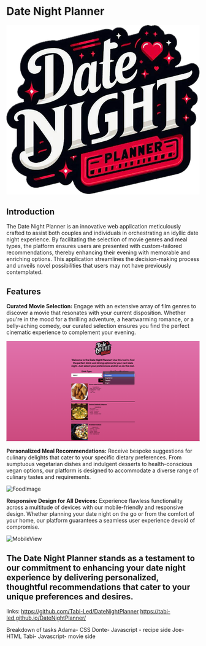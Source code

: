 # Date Night Planner
![logo](dnp.png)

## Introduction
The Date Night Planner is an innovative web application meticulously crafted to assist both couples and individuals in orchestrating an idyllic date night experience. By facilitating the selection of movie genres and meal types, the platform ensures users are presented with custom-tailored recommendations, thereby enhancing their evening with memorable and enriching options. This application streamlines the decision-making process and unveils novel possibilities that users may not have previously contemplated.

## Features
**Curated Movie Selection:** Engage with an extensive array of film genres to discover a movie that resonates with your current disposition. Whether you're in the mood for a thrilling adventure, a heartwarming romance, or a belly-aching comedy, our curated selection ensures you find the perfect cinematic experience to complement your evening.

![FoodImage](./food.png)

 **Personalized Meal Recommendations:** Receive bespoke suggestions for culinary delights that cater to your specific dietary preferences. From sumptuous vegetarian dishes and indulgent desserts to health-conscious vegan options, our platform is designed to accommodate a diverse range of culinary tastes and requirements.

 ![FoodImage](./example.png)

 **Responsive Design for All Devices:** Experience flawless functionality across a multitude of devices with our mobile-friendly and responsive design. Whether planning your date night on the go or from the comfort of your home, our platform guarantees a seamless user experience devoid of compromise.

 ![MobileView](./example.png)

 ## The Date Night Planner stands as a testament to our commitment to enhancing your date night experience by delivering personalized, thoughtful recommendations that cater to your unique preferences and desires.
links:
https://github.com/Tabi-Led/DateNightPlanner
https://tabi-led.github.io/DateNightPlanner/


Breakdown of tasks 
Adama- CSS 
Donte- Javascript - recipe side 
Joe- HTML
Tabi- Javascript- movie side 

